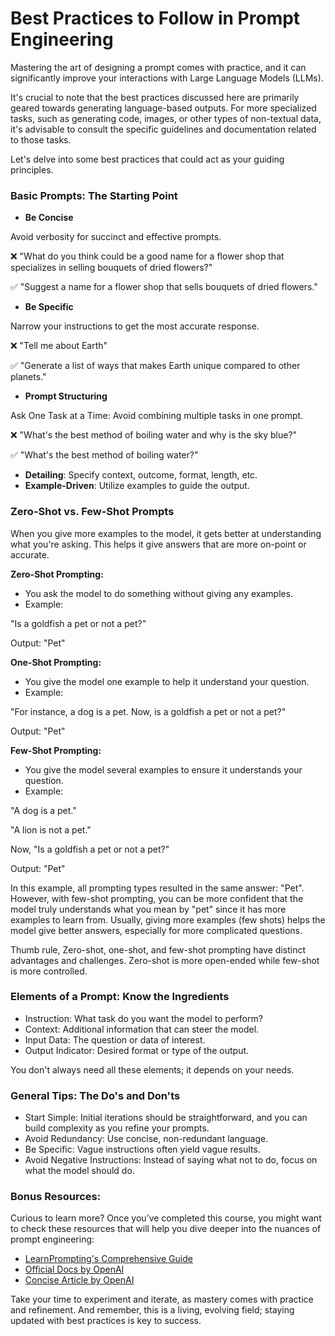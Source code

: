 # Best Practices to Follow in Prompt Engineering

Mastering the art of designing a prompt comes with practice, and it can significantly improve your interactions with Large Language Models (LLMs).&#x20;

It's crucial to note that the best practices discussed here are primarily geared towards generating language-based outputs. For more specialized tasks, such as generating code, images, or other types of non-textual data, it's advisable to consult the specific guidelines and documentation related to those tasks.

Let's delve into some best practices that could act as your guiding principles.

### Basic Prompts: The Starting Point

* **Be Concise**&#x20;

Avoid verbosity for succinct and effective prompts.

❌ "What do you think could be a good name for a flower shop that specializes in selling bouquets of dried flowers?"

✅ "Suggest a name for a flower shop that sells bouquets of dried flowers."

* **Be Specific**&#x20;

Narrow your instructions to get the most accurate response.

❌ "Tell me about Earth"

✅ "Generate a list of ways that makes Earth unique compared to other planets."

* **Prompt Structuring**

Ask One Task at a Time: Avoid combining multiple tasks in one prompt.

❌ "What's the best method of boiling water and why is the sky blue?"

✅ "What's the best method of boiling water?"

* **Detailing**: Specify context, outcome, format, length, etc.
* **Example-Driven**: Utilize examples to guide the output.

### Zero-Shot vs. Few-Shot Prompts

When you give more examples to the model, it gets better at understanding what you're asking. This helps it give answers that are more on-point or accurate.

**Zero-Shot Prompting:**

* You ask the model to do something without giving any examples.
* Example:&#x20;

&#x20;    "Is a goldfish a pet or not a pet?"

&#x20;    Output: "Pet"



**One-Shot Prompting:**

* You give the model one example to help it understand your question.
* Example:

&#x20;     "For instance, a dog is a pet. Now, is a goldfish a pet or not a pet?"

&#x20;     Output: "Pet"



**Few-Shot Prompting:**

* You give the model several examples to ensure it understands your question.
* Example:

&#x20;     "A dog is a pet."

&#x20;     "A lion is not a pet."

&#x20;     Now, "Is a goldfish a pet or not a pet?"

&#x20;     Output: "Pet"



In this example, all prompting types resulted in the same answer: "Pet". However, with few-shot prompting, you can be more confident that the model truly understands what you mean by "pet" since it has more examples to learn from. Usually, giving more examples (few shots) helps the model give better answers, especially for more complicated questions.

Thumb rule, Zero-shot, one-shot, and few-shot prompting have distinct advantages and challenges. Zero-shot is more open-ended while few-shot is more controlled.

### Elements of a Prompt: Know the Ingredients

* Instruction: What task do you want the model to perform?
* Context: Additional information that can steer the model.
* Input Data: The question or data of interest.
* Output Indicator: Desired format or type of the output.

You don't always need all these elements; it depends on your needs.

### General Tips: The Do's and Don'ts

* Start Simple: Initial iterations should be straightforward, and you can build complexity as you refine your prompts.&#x20;
* Avoid Redundancy: Use concise, non-redundant language.
* Be Specific: Vague instructions often yield vague results.
* Avoid Negative Instructions: Instead of saying what not to do, focus on what the model should do.

### Bonus Resources:

Curious to learn more? Once you’ve completed this course, you might want to check these resources that will help you dive deeper into the nuances of prompt engineering:

* [LearnPrompting's Comprehensive Guide](https://learnprompting.org/docs/intro)
* [Official Docs by OpenAI](https://platform.openai.com/docs/guides/gpt-best-practices)
* [Concise Article by OpenAI](https://help.openai.com/en/articles/6654000-best-practices-for-prompt-engineering-with-openai-api)

Take your time to experiment and iterate, as mastery comes with practice and refinement. And remember, this is a living, evolving field; staying updated with best practices is key to success.
